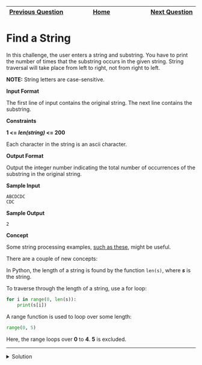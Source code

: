 | <img width=1000>[Previous Question](https://github.com/Kevin-Lago/python-hackerrank-solutions/tree/main/src/strings/mutations)</img> | <img width=1000>[Home](https://github.com/Kevin-Lago/python-hackerrank-solutions)</img> | <img width=1000>[Next Question](https://github.com/Kevin-Lago/python-hackerrank-solutions/tree/main/src/strings/string_validators)</img> |
|:---|:---:|---:|

# Find a String

In this challenge, the user enters a string and substring. You have to print the number of times that the substring occurs in the given string. String traversal will take place from left to right, not from right to left.

__NOTE:__ String letters are case-sensitive.

__Input Format__

The first line of input contains the original string. The next line contains the substring.

__Constraints__

__1 <= _len(string)_ <= 200__

Each character in the string is an ascii character.

__Output Format__

Output the integer number indicating the total number of occurrences of the substring in the original string.

__Sample Input__

```
ABCDCDC
CDC
```

__Sample Output__

```
2
```

__Concept__

Some string processing examples, [such as these](https://www.thelearningpoint.net/computer-science/learning-python-programming-and-data-structures/learning-python-programming-and-data-structures--tutorial-12--string-manipulation), might be useful.

There are a couple of new concepts:

In Python, the length of a string is found by the function ```len(s)```, where ___s___ is the string.

To traverse through the length of a string, use a for loop:

```python
for i in range(0, len(s)):
    print(s[i])
```

A range function is used to loop over some length:

```python
range(0, 5)
```

Here, the range loops over __0__ to __4__. __5__ is excluded.

---

<details><summary>Solution</summary>
    
```python
def count_substring(string, sub_string):
    substring_count = 0

    for i in range(len(string) - len(sub_string) + 1):
        if (string[i:i + len(sub_string)] == sub_string):
            substring_count += 1

    return substring_count


if __name__ == '__main__':
    string = input().strip()
    sub_string = input().strip()

    count = count_substring(string, sub_string)
    print(count)
```
</details>
 